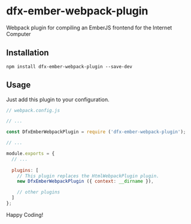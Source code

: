 dfx-ember-webpack-plugin
===========================================================================

Webpack plugin for compiling an EmberJS frontend for the Internet Computer

Installation
---------------------------------------------------------------------------

    npm install dfx-ember-webpack-plugin --save-dev

Usage
---------------------------------------------------------------------------

Just add this plugin to your configuration.

```javascript
// webpack.config.js

// ...

const DfxEmberWebpackPlugin = require ('dfx-ember-webpack-plugin');

// ...

module.exports = {
  // ... 
  
  plugins: [
    // This plugin replaces the HtmlWebpackPlugin plugin.
    new DfxEmberWebpackPlugin ({ context: __dirname }),

    // other plugins
  ]
};

```

Happy Coding!
